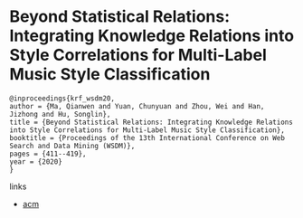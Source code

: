 # Beyond Statistical Relations: Integrating Knowledge Relations into Style Correlations for Multi-Label Music Style Classification

```
@inproceedings{krf_wsdm20,
author = {Ma, Qianwen and Yuan, Chunyuan and Zhou, Wei and Han, Jizhong and Hu, Songlin},
title = {Beyond Statistical Relations: Integrating Knowledge Relations into Style Correlations for Multi-Label Music Style Classification},
booktitle = {Proceedings of the 13th International Conference on Web Search and Data Mining (WSDM)},
pages = {411--419},
year = {2020}
}
```

links
- [acm](https://dl.acm.org/doi/abs/10.1145/3336191.3371838)
